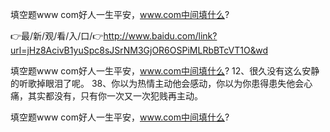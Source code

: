 填空题www com好人一生平安，www.com中间填什么?

👉最/新/观/看/入/口/👉http://www.baidu.com/link?url=jHz8AcivB1yuSpc8sJSrNM3GjOR6OSPiMLRbBTcVT1O&wd

填空题www com好人一生平安，www.com中间填什么?	12、很久没有这么安静的听歌掉眼泪了呢。
	38、你以为热情主动他会感动，你以为你患得患失他会心痛，其实都没有，只有你一次又一次犯贱再主动。


填空题www com好人一生平安，www.com中间填什么?
